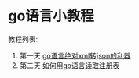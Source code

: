 # go语言小教程

教程列表:

1. 第一天 [go语言绝对xml转json的利器][1]
2. 第二天 [如何用go语言读取注册表][2]

[1]:./day1/2019-10-10.md "go语言绝对xml转json的利器"
[2]:./day2/2019-10-11.md "如何用go语言读取注册表"